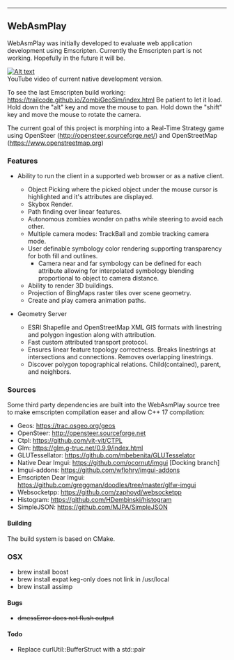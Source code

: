 ----------------------
WebAsmPlay
----------------------

WebAsmPlay was initially developed to evaluate web application development using Emscripten.
Currently the Emscripten part is not working. Hopefully in the future it will be. 

[![Alt text](https://img.youtube.com/vi/s0unMIQUs1U/0.jpg)](https://www.youtube.com/watch?v=s0unMIQUs1U)<br/>
YouTube video of current native development version.

To see the last Emscripten build working: https://trailcode.github.io/ZombiGeoSim/index.html Be patient to let it load.
Hold down the "alt" key and move the mouse to pan. Hold down the "shift" key and move the mouse to rotate the camera.

The current goal of this project is morphing into a Real-Time Strategy game using
OpenSteer (http://opensteer.sourceforge.net/) and OpenStreetMap (https://www.openstreetmap.org)
 
### Features

* Ability to run the client in a supported web browser or as a native client. 
    * Object Picking where the picked object under the mouse cursor is highlighted and it's attributes are displayed.
    * Skybox Render.
    * Path finding over linear features.
    * Autonomous zombies wonder on paths while steering to avoid each other.
    * Multiple camera modes: TrackBall and zombie tracking camera mode.
    * User definable symbology color rendering supporting transparency for both fill and outlines.
        * Camera near and far symbology can be defined for each attribute allowing for interpolated symbology blending proportional to object to camera distance.
    * Ability to render 3D buildings.
    * Projection of BingMaps raster tiles over scene geometry. 
    * Create and play camera animation paths.

* Geometry Server
    * ESRI Shapefile and OpenStreetMap XML GIS formats with linestring and polygon ingestion along with attribution.
    * Fast custom attributed transport protocol.
    * Ensures linear feature topology correctness. Breaks linestrings at intersections and connections. Removes overlapping linestrings.
    * Discover polygon topographical relations. Child(contained), parent, and neighbors. 

### Sources

Some third party dependencies are built into the WebAsmPlay source tree to make emscripten compilation easer
and allow C++ 17 compilation:  
* Geos: https://trac.osgeo.org/geos
* OpenSteer: http://opensteer.sourceforge.net
* Ctpl: https://github.com/vit-vit/CTPL
* Glm: https://glm.g-truc.net/0.9.9/index.html
* GLUTessellator: https://github.com/mbebenita/GLUTesselator
* Native Dear Imgui: https://github.com/ocornut/imgui [Docking branch]
* Imgui-addons: https://github.com/wflohry/imgui-addons
* Emscripten Dear Imgui: https://github.com/greggman/doodles/tree/master/glfw-imgui
* Websocketpp: https://github.com/zaphoyd/websocketpp
* Histogram: https://github.com/HDembinski/histogram
* SimpleJSON: https://github.com/MJPA/SimpleJSON

#### Building

The build system is based on CMake. 

### OSX

* brew install boost
* brew install expat keg-only does not link in /usr/local
* brew install assimp

#### Bugs

* ~~dmessError does not flush output~~

#### Todo

* Replace curlUtil::BufferStruct with a std::pair




